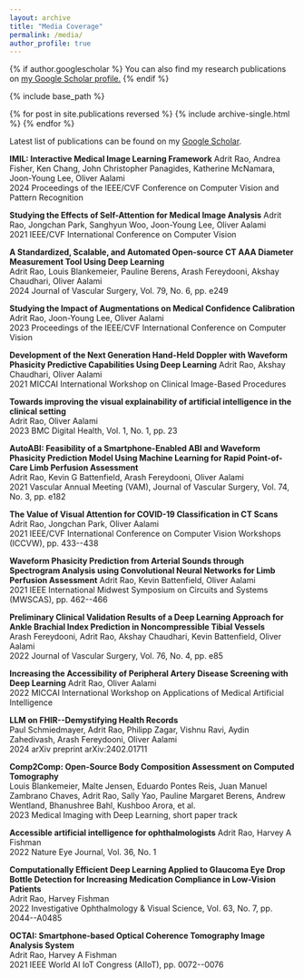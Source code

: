 ```yaml
---
layout: archive
title: "Media Coverage"
permalink: /media/
author_profile: true
---
```


{% if author.googlescholar %}
  You can also find my research publications on <u><a href="{{author.googlescholar}}">my Google Scholar profile</a>.</u>
{% endif %}

{% include base_path %}

{% for post in site.publications reversed %}
  {% include archive-single.html %}
{% endfor %}

Latest list of publications can be found on my [Google Scholar](https://scholar.google.com/citations?user=g1Kz9DIAAAAJ&hl=en&oi=ao).

**IMIL: Interactive Medical Image Learning Framework**
Adrit Rao, Andrea Fisher, Ken Chang, John Christopher Panagides, Katherine McNamara, Joon-Young Lee, Oliver Aalami  
2024 Proceedings of the IEEE/CVF Conference on Computer Vision and Pattern Recognition

**Studying the Effects of Self-Attention for Medical Image Analysis**
Adrit Rao, Jongchan Park, Sanghyun Woo, Joon-Young Lee, Oliver Aalami  
2021 IEEE/CVF International Conference on Computer Vision

**A Standardized, Scalable, and Automated Open-source CT AAA Diameter Measurement Tool Using Deep Learning**  
Adrit Rao, Louis Blankemeier, Pauline Berens, Arash Fereydooni, Akshay Chaudhari, Oliver Aalami  
2024 Journal of Vascular Surgery, Vol. 79, No. 6, pp. e249

**Studying the Impact of Augmentations on Medical Confidence Calibration**  
Adrit Rao, Joon-Young Lee, Oliver Aalami  
2023 Proceedings of the IEEE/CVF International Conference on Computer Vision

**Development of the Next Generation Hand-Held Doppler with Waveform Phasicity Predictive Capabilities Using Deep Learning**
Adrit Rao, Akshay Chaudhari, Oliver Aalami  
2021 MICCAI International Workshop on Clinical Image-Based Procedures

**Towards improving the visual explainability of artificial intelligence in the clinical setting**  
Adrit Rao, Oliver Aalami  
2023 BMC Digital Health, Vol. 1, No. 1, pp. 23

**AutoABI: Feasibility of a Smartphone-Enabled ABI and Waveform Phasicity Prediction Model Using Machine Learning for Rapid Point-of-Care Limb Perfusion Assessment**  
Adrit Rao, Kevin G Battenfield, Arash Fereydooni, Oliver Aalami  
2021 Vascular Annual Meeting (VAM), Journal of Vascular Surgery, Vol. 74, No. 3, pp. e182

**The Value of Visual Attention for COVID-19 Classification in CT Scans**  
Adrit Rao, Jongchan Park, Oliver Aalami  
2021 IEEE/CVF International Conference on Computer Vision Workshops (ICCVW), pp. 433--438

**Waveform Phasicity Prediction from Arterial Sounds through Spectrogram Analysis using Convolutional Neural Networks for Limb Perfusion Assessment**
Adrit Rao, Kevin Battenfield, Oliver Aalami  
2021 IEEE International Midwest Symposium on Circuits and Systems (MWSCAS), pp. 462--466

**Preliminary Clinical Validation Results of a Deep Learning Approach for Ankle Brachial Index Prediction in Noncompressible Tibial Vessels**  
Arash Fereydooni, Adrit Rao, Akshay Chaudhari, Kevin Battenfield, Oliver Aalami  
2022 Journal of Vascular Surgery, Vol. 76, No. 4, pp. e85

**Increasing the Accessibility of Peripheral Artery Disease Screening with Deep Learning**
Adrit Rao, Oliver Aalami  
2022 MICCAI International Workshop on Applications of Medical Artificial Intelligence

**LLM on FHIR--Demystifying Health Records**  
Paul Schmiedmayer, Adrit Rao, Philipp Zagar, Vishnu Ravi, Aydin Zahedivash, Arash Fereydooni, Oliver Aalami  
2024 arXiv preprint arXiv:2402.01711

**Comp2Comp: Open-Source Body Composition Assessment on Computed Tomography**  
Louis Blankemeier, Malte Jensen, Eduardo Pontes Reis, Juan Manuel Zambrano Chaves, Adrit Rao, Sally Yao, Pauline Margaret Berens, Andrew Wentland, Bhanushree Bahl, Kushboo Arora, et al.  
2023 Medical Imaging with Deep Learning, short paper track

**Accessible artificial intelligence for ophthalmologists**
Adrit Rao, Harvey A Fishman  
2022 Nature Eye Journal, Vol. 36, No. 1

**Computationally Efficient Deep Learning Applied to Glaucoma Eye Drop Bottle Detection for Increasing Medication Compliance in Low-Vision Patients**  
Adrit Rao, Harvey Fishman  
2022 Investigative Ophthalmology & Visual Science, Vol. 63, No. 7, pp. 2044--A0485

**OCTAI: Smartphone-based Optical Coherence Tomography Image Analysis System**  
Adrit Rao, Harvey A Fishman  
2021 IEEE World AI IoT Congress (AIIoT), pp. 0072--0076
